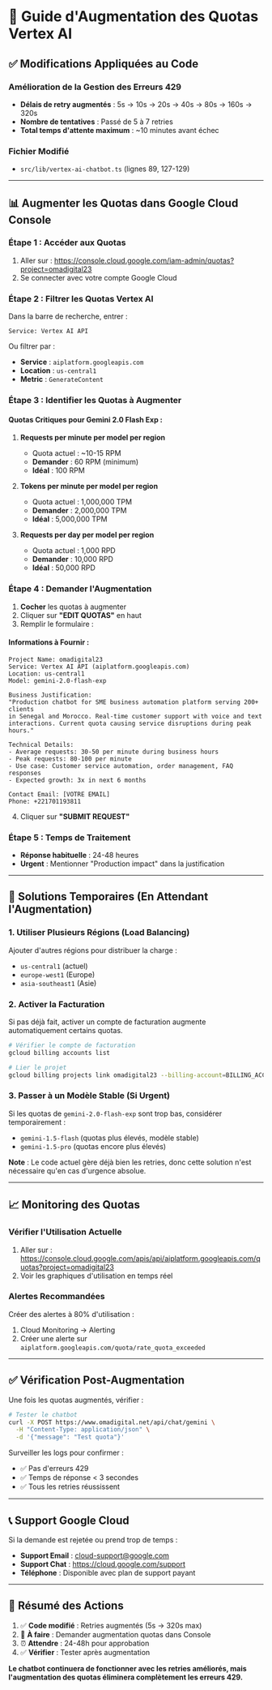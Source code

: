 # 🚀 Guide d'Augmentation des Quotas Vertex AI

## ✅ Modifications Appliquées au Code

### Amélioration de la Gestion des Erreurs 429
- **Délais de retry augmentés** : 5s → 10s → 20s → 40s → 80s → 160s → 320s
- **Nombre de tentatives** : Passé de 5 à 7 retries
- **Total temps d'attente maximum** : ~10 minutes avant échec

### Fichier Modifié
- `src/lib/vertex-ai-chatbot.ts` (lignes 89, 127-129)

---

## 📊 Augmenter les Quotas dans Google Cloud Console

### Étape 1 : Accéder aux Quotas
1. Aller sur : https://console.cloud.google.com/iam-admin/quotas?project=omadigital23
2. Se connecter avec votre compte Google Cloud

### Étape 2 : Filtrer les Quotas Vertex AI
Dans la barre de recherche, entrer :
```
Service: Vertex AI API
```

Ou filtrer par :
- **Service** : `aiplatform.googleapis.com`
- **Location** : `us-central1`
- **Metric** : `GenerateContent`

### Étape 3 : Identifier les Quotas à Augmenter

#### Quotas Critiques pour Gemini 2.0 Flash Exp :

1. **Requests per minute per model per region**
   - Quota actuel : ~10-15 RPM
   - **Demander** : 60 RPM (minimum)
   - **Idéal** : 100 RPM

2. **Tokens per minute per model per region**
   - Quota actuel : 1,000,000 TPM
   - **Demander** : 2,000,000 TPM
   - **Idéal** : 5,000,000 TPM

3. **Requests per day per model per region**
   - Quota actuel : 1,000 RPD
   - **Demander** : 10,000 RPD
   - **Idéal** : 50,000 RPD

### Étape 4 : Demander l'Augmentation

1. **Cocher** les quotas à augmenter
2. Cliquer sur **"EDIT QUOTAS"** en haut
3. Remplir le formulaire :

#### Informations à Fournir :
```
Project Name: omadigital23
Service: Vertex AI API (aiplatform.googleapis.com)
Location: us-central1
Model: gemini-2.0-flash-exp

Business Justification:
"Production chatbot for SME business automation platform serving 200+ clients 
in Senegal and Morocco. Real-time customer support with voice and text 
interactions. Current quota causing service disruptions during peak hours."

Technical Details:
- Average requests: 30-50 per minute during business hours
- Peak requests: 80-100 per minute
- Use case: Customer service automation, order management, FAQ responses
- Expected growth: 3x in next 6 months

Contact Email: [VOTRE EMAIL]
Phone: +221701193811
```

4. Cliquer sur **"SUBMIT REQUEST"**

### Étape 5 : Temps de Traitement
- **Réponse habituelle** : 24-48 heures
- **Urgent** : Mentionner "Production impact" dans la justification

---

## 🔧 Solutions Temporaires (En Attendant l'Augmentation)

### 1. Utiliser Plusieurs Régions (Load Balancing)
Ajouter d'autres régions pour distribuer la charge :
- `us-central1` (actuel)
- `europe-west1` (Europe)
- `asia-southeast1` (Asie)

### 2. Activer la Facturation
Si pas déjà fait, activer un compte de facturation augmente automatiquement certains quotas.

```bash
# Vérifier le compte de facturation
gcloud billing accounts list

# Lier le projet
gcloud billing projects link omadigital23 --billing-account=BILLING_ACCOUNT_ID
```

### 3. Passer à un Modèle Stable (Si Urgent)
Si les quotas de `gemini-2.0-flash-exp` sont trop bas, considérer temporairement :
- `gemini-1.5-flash` (quotas plus élevés, modèle stable)
- `gemini-1.5-pro` (quotas encore plus élevés)

**Note** : Le code actuel gère déjà bien les retries, donc cette solution n'est nécessaire qu'en cas d'urgence absolue.

---

## 📈 Monitoring des Quotas

### Vérifier l'Utilisation Actuelle
1. Aller sur : https://console.cloud.google.com/apis/api/aiplatform.googleapis.com/quotas?project=omadigital23
2. Voir les graphiques d'utilisation en temps réel

### Alertes Recommandées
Créer des alertes à 80% d'utilisation :
1. Cloud Monitoring → Alerting
2. Créer une alerte sur `aiplatform.googleapis.com/quota/rate_quota_exceeded`

---

## ✅ Vérification Post-Augmentation

Une fois les quotas augmentés, vérifier :
```bash
# Tester le chatbot
curl -X POST https://www.omadigital.net/api/chat/gemini \
  -H "Content-Type: application/json" \
  -d '{"message": "Test quota"}'
```

Surveiller les logs pour confirmer :
- ✅ Pas d'erreurs 429
- ✅ Temps de réponse < 3 secondes
- ✅ Tous les retries réussissent

---

## 📞 Support Google Cloud

Si la demande est rejetée ou prend trop de temps :
- **Support Email** : cloud-support@google.com
- **Support Chat** : https://cloud.google.com/support
- **Téléphone** : Disponible avec plan de support payant

---

## 🎯 Résumé des Actions

1. ✅ **Code modifié** : Retries augmentés (5s → 320s max)
2. 🔄 **À faire** : Demander augmentation quotas dans Console
3. ⏰ **Attendre** : 24-48h pour approbation
4. ✅ **Vérifier** : Tester après augmentation

**Le chatbot continuera de fonctionner avec les retries améliorés, mais l'augmentation des quotas éliminera complètement les erreurs 429.**
